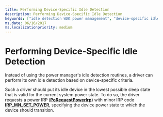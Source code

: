 ```yaml
---
title: Performing Device-Specific Idle Detection
description: Performing Device-Specific Idle Detection
keywords: ["idle detection WDK power management", "device-specific idle detection WDK power management"]
ms.date: 06/16/2017
ms.localizationpriority: medium
---
```


# Performing Device-Specific Idle Detection





Instead of using the power manager's idle detection routines, a driver can perform its own idle detection based on device-specific criteria.

Such a driver should put its idle device in the lowest possible sleep state that is valid for the current system power state. To do so, the driver requests a power IRP ([**PoRequestPowerIrp**](/windows-hardware/drivers/ddi/wdm/nf-wdm-porequestpowerirp)) with minor IRP code [**IRP\_MN\_SET\_POWER**](./irp-mn-set-power.md), specifying the device power state to which the device should transition.

 

